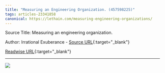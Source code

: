 ```yaml
---
title: "Measuring an Engineering Organization. (457598225)"
tags: articles-23341858
canonical: https://lethain.com/measuring-engineering-organizations/
---
```


Source Title: Measuring an engineering organization.

Author: Irrational Exuberance - [Source URL](https://lethain.com/measuring-engineering-organizations/){:target="_blank"}

[Readwise URL](https://readwise.io/open/457598225){:target="_blank"}

---

![](https://lethain.com/static/blog/2023/EngMeasurements.png)
